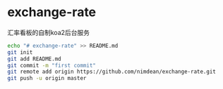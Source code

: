 # exchange-rate
汇率看板的自制koa2后台服务
``` sh
echo "# exchange-rate" >> README.md
git init
git add README.md
git commit -m "first commit"
git remote add origin https://github.com/nimdean/exchange-rate.git
git push -u origin master
```
